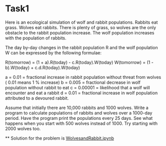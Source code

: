 # Task1

Here is an ecological simulation of wolf and rabbit populations. Rabbits eat grass. Wolves eat rabbits. There is plenty of grass, so
wolves are the only obstacle to the rabbit population increase. The wolf population increases with the population of rabbits. 

The day by-day changes in the rabbit population R and the wolf population W can be expressed by the following formulae:

R(tomorrow) = (1 + a).R(today) - c.R(today).W(today)
W(tomorrow) = (1 - b).W(today) + c.d.R(today).W(today)

a = 0.01 = fractional increase in rabbit population without threat from
wolves ( 0.01 means 1 % increase)
b = 0.005 = fractional decrease in wolf population without rabbit to eat
c = 0.00001 = likelihood that a wolf will encounter and eat a rabbit
d = 0.01 = fractional increase in wolf population attributed to a devoured rabbit.

Assume that initially there are 10,000 rabbits and 1000 wolves. Write a program to calculate populations of rabbits and wolves over a
1000-day period. Have the program print the populations every 25 days. See what happens when you start with 500 wolves instead
of 1000. Try starting with 2000 wolves too.

** Solution for the problem is [WolvesandRabbit.ipynb](https://github.com/Pranav-Khurana/TIL/blob/master/ml_course/ipynbfiles/WolvesandRabbit.ipynb) 
